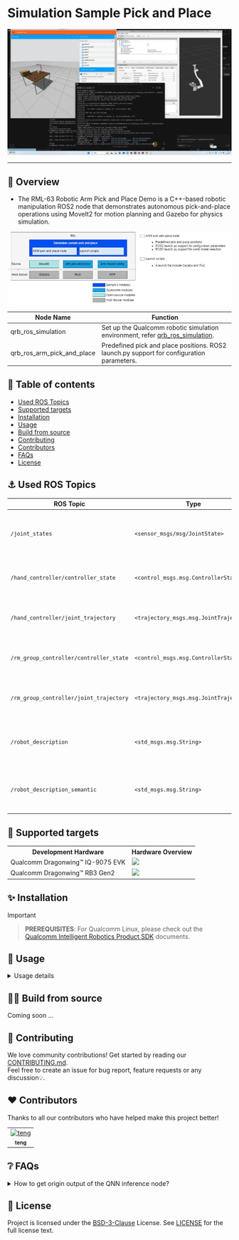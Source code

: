 

<div >
  <h1>Simulation Sample Pick and Place</h1>
  <p align="center">
</div>

![](./resource/pick_and_place.gif)

---

## 👋 Overview

- The RML-63 Robotic Arm Pick and Place Demo is a C++-based robotic manipulation ROS2 node that demonstrates autonomous pick-and-place operations using MoveIt2 for motion planning and Gazebo for physics simulation.

![image-20250723181610392](./resource/pick_and_place_architecture.jpg)

| Node Name                                                    | Function                                                     |
| ------------------------------------------------------------ | ------------------------------------------------------------ |
| qrb_ros_simulation | Set up the Qualcomm robotic simulation environment, refer [qrb_ros_simulation](https://github.com/qualcomm-qrb-ros/qrb_ros_simulation). |
| qrb_ros_arm_pick_and_place     | Predefined pick and place positions. ROS2 launch.py support for configuration parameters. |


## 🔎 Table of contents

  * [Used ROS Topics](#-used-ros-topics)
  * [Supported targets](#-supported-targets)
  * [Installation](#-installation)
  * [Usage](#-usage)
  * [Build from source](#-build-from-source)
  * [Contributing](#-contributing)
  * [Contributors](#%EF%B8%8F-contributors)
  * [FAQs](#-faqs)
  * [License](#-license)

## ⚓ Used ROS Topics 

| ROS Topic                       | Type                                          | Description                    |
| ------------------------------- | --------------------------------------------- | ------------------------------ |
| `/joint_states`                   | `<sensor_msgs/msg/JointState> `                   | 	Real-time joint position, velocity, and effort data for all robot jointscontrolinfo              |
| `/hand_controller/controller_state` | `<control_msgs.msg.ControllerState>` |	Current state and status information of the gripper controller |
| `/hand_controller/joint_trajectory` |	`<trajectory_msgs.msg.JointTrajectory>` |	Trajectory commands sent to gripper joints for motion execution |
| `/rm_group_controller/controller_state` |	`<control_msgs.msg.ControllerState>` |	Current state and status information of the robotic arm controller |
| `/rm_group_controller/joint_trajectory` |	`<trajectory_msgs.msg.JointTrajectory>` |	Trajectory commands sent to arm joints for motion execution |
| `/robot_description` |	`<std_msgs.msg.String>` |	URDF robot description in XML format for robot modeling and visualization |
| `/robot_description_semantic` |	`<std_msgs.msg.String>` |	SRDF semantic robot description for MoveIt planning and configuration |

## 🎯 Supported targets

<table>
  <tr>
    <th>Development Hardware</th>
    <th>Hardware Overview</th>
  </tr>
  <tr>
    <td>Qualcomm Dragonwing™ IQ-9075 EVK</td>
    <td>
      <a href="https://www.qualcomm.com/products/internet-of-things/industrial-processors/iq9-series/iq-9075">
        <img src="https://s7d1.scene7.com/is/image/dmqualcommprod/dragonwing-IQ-9075-EVK?$QC_Responsive$&fmt=png-alpha" width="160">
      </a>
    </td>
  </tr>
  <tr>
    <td>Qualcomm Dragonwing™ RB3 Gen2</td>
    <td>
      <a href="https://www.qualcomm.com/products/internet-of-things/industrial-processors/rb3-series/rb3-gen2">
        <img src="https://s7d1.scene7.com/is/image/dmqualcommprod/dragonwing-RB3-Gen2?$QC_Responsive$&fmt=png-alpha" width="160">
      </a>
    </td>
  </tr>
</table>

## ✨ Installation

> [!IMPORTANT]

> **PREREQUISITES**: For Qualcomm Linux, please check out the [Qualcomm Intelligent Robotics Product SDK](https://docs.qualcomm.com/bundle/publicresource/topics/80-70020-265/quick_start.html?vproduct=1601111740013072&version=1.5&facet=Qualcomm%20Intelligent%20Robotics%20SDK#setup-demo-qs) documents.

## 🚀 Usage

<details>
  <summary>Usage details</summary>
Launch Gazebo and Rviz on HOST docker

```bash
source /usr/share/qirp-setup.sh
bash ./install/qrb_ros_arm_bringup/share/qrb_ros_arm_bringup/scripts/rml_63_gazebo_and_moveit_launch.sh
```
You can also launch the launch file with the following command:
```bash
ros2 launch qrb_ros_sim_gazebo gazebo_rml_63_gripper.launch.py
```
Click play button in Gazebo after rendered the world environment, and then use the following command to launch Rviz. 

```bash
ros2 launch qrb_ros_arm_moveit_config demo.launch.py &
```
Make sure that after you started Gazebo and Rviz in the host Docker, you can select arm predefined state `ready` and `home` in Rviz to start the arm motion.

On device
if arm motion work normall, you can use the following command to start the pick and place node.
```bash
source /usr/share/qirp-setup.sh
ros2 run qrb_ros_arm_pick_place qrb_ros_arm_pick_place
```

Then you can see the arm execute pick and place operation in Gazebo and Rviz.

</details>

## 👨‍💻 Build from source

Coming soon ...

## 🤝 Contributing

We love community contributions! Get started by reading our [CONTRIBUTING.md](CONTRIBUTING.md).<br>
Feel free to create an issue for bug report, feature requests or any discussion💡.

## ❤️ Contributors

Thanks to all our contributors who have helped make this project better!

<table>
  <tr>
    <td style="text-align: center;">
      <a href="https://github.com/DotaIsMind">
        <img src="https://github.com/DotaIsMind.png" width="100" height="100" alt="teng"/>
        <br />
        <sub><b>teng</b></sub>
      </a>
    </td>
  </tr>
</table>


## ❔ FAQs

<details>
<summary>How to get origin output of the QNN inference node?</summary><br>
Comment the following code in depth_estimation_node.py to get the origin output of the QNN inference node.

```python
# Normalize to [0,255]
normalized = cv2.normalize(output_image, None, 0, 255, cv2.NORM_MINMAX)
colored = cv2.applyColorMap(normalized.astype(np.uint8), cv2.COLORMAP_INFERNO)
```
</details>


## 📜 License

Project is licensed under the [BSD-3-Clause](https://spdx.org/licenses/BSD-3-Clause.html) License. See [LICENSE](../LICENSE) for the full license text.